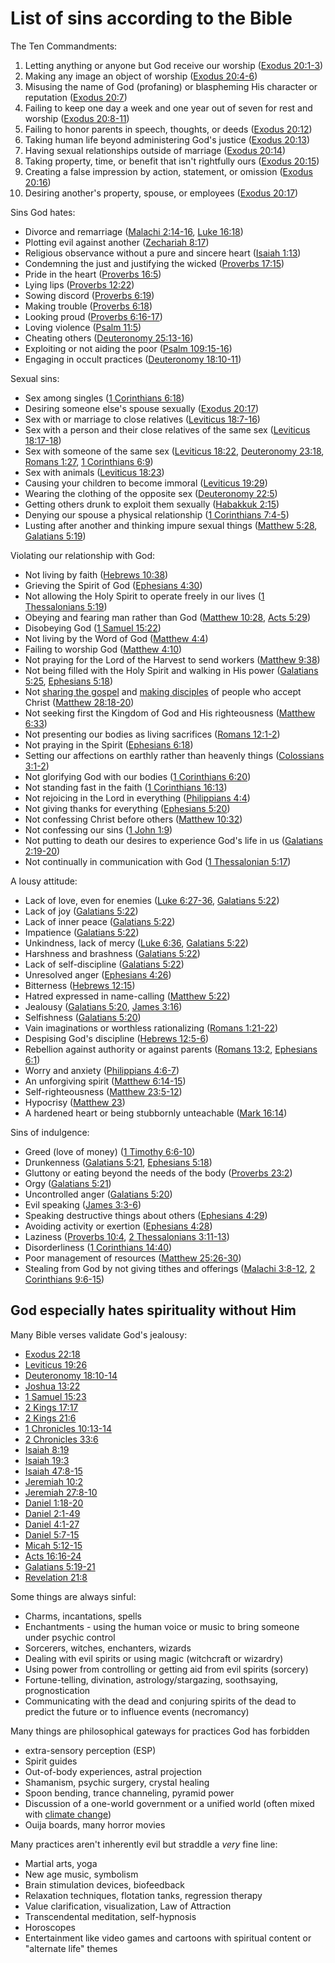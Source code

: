 
# List of sins according to the Bible

The Ten Commandments:

1. Letting anything or anyone but God receive our worship ([Exodus 20:1-3](https://biblehub.com/bsb/exodus/20.htm))
2. Making any image an object of worship ([Exodus 20:4-6](https://biblehub.com/bsb/exodus/20.htm))
3. Misusing the name of God (profaning) or blaspheming His character or reputation ([Exodus 20:7](https://biblehub.com/exodus/20-7.htm))
4. Failing to keep one day a week and one year out of seven for rest and worship ([Exodus 20:8-11](https://biblehub.com/bsb/exodus/20.htm))
5. Failing to honor parents in speech, thoughts, or deeds ([Exodus 20:12](https://biblehub.com/exodus/20-12.htm))
6. Taking human life beyond administering God's justice ([Exodus 20:13](https://biblehub.com/exodus/20-13.htm))
7. Having sexual relationships outside of marriage ([Exodus 20:14](https://biblehub.com/exodus/20-14.htm))
8. Taking property, time, or benefit that isn't rightfully ours ([Exodus 20:15](https://biblehub.com/exodus/20-15.htm))
9. Creating a false impression by action, statement, or omission ([Exodus 20:16](https://biblehub.com/exodus/20-16.htm))
10. Desiring another's property, spouse, or employees ([Exodus 20:17](https://biblehub.com/exodus/20-17.htm))

Sins God hates:

- Divorce and remarriage ([Malachi 2:14-16](https://biblehub.com/bsb/malachi/2.htm), [Luke 16:18](https://biblehub.com/luke/16-18.htm))
- Plotting evil against another ([Zechariah 8:17](https://biblehub.com/zechariah/8-17.htm))
- Religious observance without a pure and sincere heart ([Isaiah 1:13](https://biblehub.com/isaiah/1-13.htm))
- Condemning the just and justifying the wicked ([Proverbs 17:15](https://biblehub.com/proverbs/17-15.htm))
- Pride in the heart ([Proverbs 16:5](https://biblehub.com/proverbs/16-5.htm))
- Lying lips ([Proverbs 12:22](https://biblehub.com/proverbs/12-22.htm))
- Sowing discord ([Proverbs 6:19](https://biblehub.com/proverbs/6-19.htm))
- Making trouble ([Proverbs 6:18](https://biblehub.com/proverbs/6-18.htm))
- Looking proud ([Proverbs 6:16-17](https://biblehub.com/bsb/proverbs/6.htm))
- Loving violence ([Psalm 11:5](https://biblehub.com/psalms/11-5.htm))
- Cheating others ([Deuteronomy 25:13-16](https://biblehub.com/bsb/deuteronomy/25.htm))
- Exploiting or not aiding the poor ([Psalm 109:15-16](https://biblehub.com/bsb/psalms/109.htm))
- Engaging in occult practices ([Deuteronomy 18:10-11](https://biblehub.com/bsb/deuteronomy/18.htm))

Sexual sins:

- Sex among singles ([1 Corinthians 6:18](https://biblehub.com/1_corinthians/6-18.htm))
- Desiring someone else's spouse sexually ([Exodus 20:17](https://biblehub.com/exodus/20-17.htm))
- Sex with or marriage to close relatives ([Leviticus 18:7-16](https://biblehub.com/bsb/leviticus/18.htm))
- Sex with a person and their close relatives of the same sex ([Leviticus 18:17-18](https://biblehub.com/bsb/leviticus/18.htm))
- Sex with someone of the same sex ([Leviticus 18:22](https://biblehub.com/leviticus/18-22.htm), [Deuteronomy 23:18](https://biblehub.com/deuteronomy/23-18.htm), [Romans 1:27](https://biblehub.com/romans/1-27.htm), [1 Corinthians 6:9](https://biblehub.com/1_corinthians/6-9.htm))
- Sex with animals ([Leviticus 18:23](https://biblehub.com/leviticus/18-23.htm))
- Causing your children to become immoral ([Leviticus 19:29](https://biblehub.com/leviticus/19-29.htm))
- Wearing the clothing of the opposite sex ([Deuteronomy 22:5](https://biblehub.com/deuteronomy/22-5.htm))
- Getting others drunk to exploit them sexually ([Habakkuk 2:15](https://biblehub.com/habakkuk/2-15.htm))
- Denying our spouse a physical relationship ([1 Corinthians 7:4-5](https://biblehub.com/bsb/1_corinthians/7.htm))
- Lusting after another and thinking impure sexual things ([Matthew 5:28](https://biblehub.com/matthew/5-28.htm), [Galatians 5:19](https://biblehub.com/galatians/5-19.htm))

Violating our relationship with God:

- Not living by faith ([Hebrews 10:38](https://biblehub.com/hebrews/10-38.htm))
- Grieving the Spirit of God ([Ephesians 4:30](https://biblehub.com/ephesians/4-30.htm))
- Not allowing the Holy Spirit to operate freely in our lives ([1 Thessalonians 5:19](https://biblehub.com/1_thessalonians/5-19.htm))
- Obeying and fearing man rather than God ([Matthew 10:28](https://biblehub.com/matthew/10-28.htm), [Acts 5:29](https://biblehub.com/acts/5-29.htm))
- Disobeying God ([1 Samuel 15:22](https://biblehub.com/1_samuel/15-22.htm))
- Not living by the Word of God ([Matthew 4:4](https://biblehub.com/matthew/4-4.htm))
- Failing to worship God ([Matthew 4:10](https://biblehub.com/matthew/4-10.htm))
- Not praying for the Lord of the Harvest to send workers ([Matthew 9:38](https://biblehub.com/matthew/9-38.htm))
- Not being filled with the Holy Spirit and walking in His power ([Galatians 5:25](https://biblehub.com/galatians/5-25.htm), [Ephesians 5:18](https://biblehub.com/ephesians/5-18.htm))
- Not [sharing the gospel](jesus-gospel.md) and [making disciples](spiritual-discipleship.md) of people who accept Christ ([Matthew 28:18-20](https://biblehub.com/bsb/matthew/28.htm))
- Not seeking first the Kingdom of God and His righteousness ([Matthew 6:33](https://biblehub.com/matthew/6-33.htm))
- Not presenting our bodies as living sacrifices ([Romans 12:1-2](https://biblehub.com/bsb/romans/12.htm))
- Not praying in the Spirit ([Ephesians 6:18](https://biblehub.com/ephesians/6-18.htm))
- Setting our affections on earthly rather than heavenly things ([Colossians 3:1-2](https://biblehub.com/bsb/colossians/3.htm))
- Not glorifying God with our bodies ([1 Corinthians 6:20](https://biblehub.com/1_corinthians/6-20.htm))
- Not standing fast in the faith ([1 Corinthians 16:13](https://biblehub.com/1_corinthians/16-13.htm))
- Not rejoicing in the Lord in everything ([Philippians 4:4](https://biblehub.com/philippians/4-4.htm))
- Not giving thanks for everything ([Ephesians 5:20](https://biblehub.com/ephesians/5-20.htm))
- Not confessing Christ before others ([Matthew 10:32](https://biblehub.com/matthew/10-32.htm))
- Not confessing our sins ([1 John 1:9](https://biblehub.com/1_john/1-9.htm))
- Not putting to death our desires to experience God's life in us ([Galatians 2:19-20](https://biblehub.com/bsb/galatians/2.htm))
- Not continually in communication with God ([1 Thessalonian 5:17](https://biblehub.com/1_thessalonians/5-17.htm))

A lousy attitude:

- Lack of love, even for enemies ([Luke 6:27-36](https://biblehub.com/bsb/luke/6.htm), [Galatians 5:22](https://biblehub.com/galatians/5-22.htm))
- Lack of joy ([Galatians 5:22](https://biblehub.com/galatians/5-22.htm))
- Lack of inner peace ([Galatians 5:22](https://biblehub.com/galatians/5-22.htm))
- Impatience ([Galatians 5:22](https://biblehub.com/galatians/5-22.htm))
- Unkindness, lack of mercy ([Luke 6:36](https://biblehub.com/luke/6-36.htm), [Galatians 5:22](https://biblehub.com/galatians/5-22.htm))
- Harshness and brashness ([Galatians 5:22](https://biblehub.com/galatians/5-22.htm))
- Lack of self-discipline ([Galatians 5:22](https://biblehub.com/galatians/5-22.htm))
- Unresolved anger ([Ephesians 4:26](https://biblehub.com/ephesians/4-26.htm))
- Bitterness ([Hebrews 12:15](https://biblehub.com/hebrews/12-15.htm))
- Hatred expressed in name-calling ([Matthew 5:22](https://biblehub.com/matthew/5-22.htm))
- Jealousy ([Galatians 5:20](https://biblehub.com/galatians/5-20.htm), [James 3:16](https://biblehub.com/james/3-16.htm))
- Selfishness ([Galatians 5:20](https://biblehub.com/galatians/5-20.htm))
- Vain imaginations or worthless rationalizing ([Romans 1:21-22](https://biblehub.com/bsb/romans/1.htm))
- Despising God's discipline ([Hebrews 12:5-6](https://biblehub.com/bsb/hebrews/12.htm))
- Rebellion against authority or against parents ([Romans 13:2](https://biblehub.com/romans/13-2.htm), [Ephesians 6:1](https://biblehub.com/ephesians/6-1.htm))
- Worry and anxiety ([Philippians 4:6-7](https://biblehub.com/bsb/philippians/4.htm))
- An unforgiving spirit ([Matthew 6:14-15](https://biblehub.com/bsb/matthew/6.htm))
- Self-righteousness ([Matthew 23:5-12](https://biblehub.com/bsb/matthew/23.htm))
- Hypocrisy ([Matthew 23](https://biblehub.com/bsb/matthew/23.htm))
- A hardened heart or being stubbornly unteachable ([Mark 16:14](https://biblehub.com/mark/16-14.htm))

Sins of indulgence:

- Greed (love of money) ([1 Timothy 6:6-10](https://biblehub.com/bsb/1_timothy/6.htm))
- Drunkenness ([Galatians 5:21](https://biblehub.com/galatians/5-21.htm), [Ephesians 5:18](https://biblehub.com/ephesians/5-18.htm))
- Gluttony or eating beyond the needs of the body ([Proverbs 23:2](https://biblehub.com/proverbs/23-2.htm))
- Orgy ([Galatians 5:21](https://biblehub.com/galatians/5-21.htm))
- Uncontrolled anger ([Galatians 5:20](https://biblehub.com/galatians/5-20.htm))
- Evil speaking ([James 3:3-6](https://biblehub.com/bsb/james/3.htm))
- Speaking destructive things about others ([Ephesians 4:29](https://biblehub.com/ephesians/4-29.htm))
- Avoiding activity or exertion ([Ephesians 4:28](https://biblehub.com/ephesians/4-28.htm))
- Laziness ([Proverbs 10:4](https://biblehub.com/proverbs/10-4.htm), [2 Thessalonians 3:11-13](https://biblehub.com/bsb/2_thessalonians/3.htm))
- Disorderliness ([1 Corinthians 14:40](https://biblehub.com/1_corinthians/14-40.htm))
- Poor management of resources ([Matthew 25:26-30](https://biblehub.com/bsb/matthew/25.htm))
- Stealing from God by not giving tithes and offerings ([Malachi 3:8-12](https://biblehub.com/bsb/malachi/3.htm), [2 Corinthians 9:6-15](https://biblehub.com/bsb/2_corinthians/9.htm))

## God especially hates spirituality without Him

Many Bible verses validate God's jealousy:

- [Exodus 22:18](https://biblehub.com/exodus/22-18.htm)
- [Leviticus 19:26](https://biblehub.com/leviticus/19-26.htm)
- [Deuteronomy 18:10-14](https://biblehub.com/bsb/deuteronomy/18.htm)
- [Joshua 13:22](https://biblehub.com/joshua/13-22.htm)
- [1 Samuel 15:23](https://biblehub.com/1_samuel/15-23.htm)
- [2 Kings 17:17](https://biblehub.com/2_kings/17-17.htm)
- [2 Kings 21:6](https://biblehub.com/2_kings/21-6.htm)
- [1 Chronicles 10:13-14](https://biblehub.com/bsb/1_chronicles/10.htm)
- [2 Chronicles 33:6](https://biblehub.com/2_chronicles/33-6.htm)
- [Isaiah 8:19](https://biblehub.com/isaiah/8-19.htm)
- [Isaiah 19:3](https://biblehub.com/isaiah/19-3.htm)
- [Isaiah 47:8-15](https://biblehub.com/bsb/isaiah/47.htm)
- [Jeremiah 10:2](https://biblehub.com/jeremiah/10-2.htm)
- [Jeremiah 27:8-10](https://biblehub.com/bsb/jeremiah/27.htm)
- [Daniel 1:18-20](https://biblehub.com/bsb/daniel/1.htm)
- [Daniel 2:1-49](https://biblehub.com/bsb/daniel/2.htm)
- [Daniel 4:1-27](https://biblehub.com/bsb/daniel/2.htm)
- [Daniel 5:7-15](https://biblehub.com/bsb/daniel/5.htm)
- [Micah 5:12-15](https://biblehub.com/bsb/micah/5.htm)
- [Acts 16:16-24](https://biblehub.com/bsb/acts/16.htm)
- [Galatians 5:19-21](https://biblehub.com/bsb/galatians/5.htm)
- [Revelation 21:8](https://biblehub.com/revelation/21-8.htm)

Some things are always sinful:

- Charms, incantations, spells
- Enchantments - using the human voice or music to bring someone under psychic control
- Sorcerers, witches, enchanters, wizards
- Dealing with evil spirits or using magic (witchcraft or wizardry)
- Using power from controlling or getting aid from evil spirits (sorcery)
- Fortune-telling, divination, astrology/stargazing, soothsaying, prognostication
- Communicating with the dead and conjuring spirits of the dead to predict the future or to influence events (necromancy)

Many things are philosophical gateways for practices God has forbidden

- extra-sensory perception (ESP)
- Spirit guides
- Out-of-body experiences, astral projection
- Shamanism, psychic surgery, crystal healing
- Spoon bending, trance channeling, pyramid power
- Discussion of a one-world government or a unified world (often mixed with [climate change](politics-leftism.md))
- Ouija boards, many horror movies

Many practices aren't inherently evil but straddle a *very* fine line:

- Martial arts, yoga
- New age music, symbolism
- Brain stimulation devices, biofeedback
- Relaxation techniques, flotation tanks, regression therapy
- Value clarification, visualization, Law of Attraction
- Transcendental meditation, self-hypnosis
- Horoscopes
- Entertainment like video games and cartoons with spiritual content or "alternate life" themes
